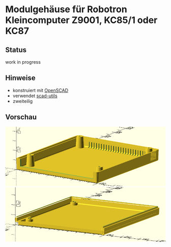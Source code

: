 # Modulgehäuse für Robotron Kleincomputer Z9001, KC85/1 oder KC87

## Status

work in progress

## Hinweise

- konstruiert mit [OpenSCAD](https://openscad.org/)
- verwendet [scad-utils](https://github.com/OskarLinde/scad-utils)
- zweiteilig

## Vorschau
![preview](Oberteil_KC87_preview.png)
![preview](Unterteil_KC87_preview.png)
